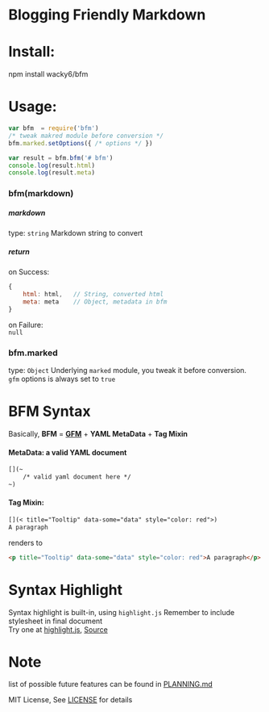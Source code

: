 Blogging Friendly Markdown
===

# Install:
npm install wacky6/bfm

# Usage:
```JavaScript
var bfm  = require('bfm')
/* tweak makred module before conversion */
bfm.marked.setOptions({ /* options */ })

var result = bfm.bfm('# bfm')
console.log(result.html)
console.log(result.meta)
```

### bfm(markdown)
##### markdown
type: `string`
Markdown string to convert
##### return
on Success: 
```JavaScript
{
    html: html,   // String, converted html
    meta: meta    // Object, metadata in bfm
}
```
on Failure:  
`null`

### bfm.marked
type: `Object`
Underlying `marked` module, you tweak it before conversion.  
`gfm` options is always set to `true`



# BFM Syntax
Basically, **BFM** = [**GFM**](https://help.github.com/articles/github-flavored-markdown/) + **YAML MetaData** + **Tag Mixin**

#### MetaData: a valid YAML document
```Markdown
[](~
    /* valid yaml document here */
~)
```

#### Tag Mixin: 
```Markdown
[](< title="Tooltip" data-some="data" style="color: red">)
A paragraph
```
renders to
```HTML
<p title="Tooltip" data-some="data" style="color: red">A paragraph</p>
```



# Syntax Highlight
Syntax highlight is built-in, using `highlight.js`
Remember to include stylesheet in final document  
Try one at [highlight.js](https://highlightjs.org/), [Source](https://github.com/isagalaev/highlight.js/tree/master/src/styles)



# Note
list of possible future features can be found in [PLANNING.md](./PLANNING.md)

MIT License, See [LICENSE](./LICENSE) for details
